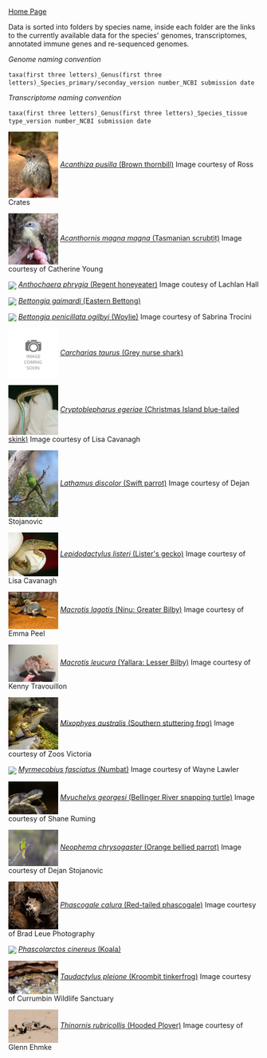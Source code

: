 [Home Page](index.md)

Data is sorted into folders by species name, inside each folder are the links to the currently available data for the species' genomes, transcriptomes, annotated immune genes and re-sequenced genomes.</font>

*Genome naming convention*
```
taxa(first three letters)_Genus(first three letters)_Species_primary/seconday_version number_NCBI submission date
```

*Transcriptome naming convention*
```
taxa(first three letters)_Genus(first three letters)_Species_tissue type_version number_NCBI submission date
```

<img src = "images/Acanthiza_pusilla_magnirostris.jpg" width = 100 align = "center">  [*Acanthiza pusilla* (Brown thornbill)](./species/Acanthiza_pusilla.md) Image courtesy of Ross Crates

<img src = "images/Acanthornis_magnus_greenianus.jpg" width = 100 align = "center">  [*Acanthornis magna magna* (Tasmanian scrubtit)](./species/Acanthornis_magna_greeniana.md) Image courtesy of Catherine Young

<img src = "images/Anthochaera_phrygia.jpg" width = 100 align = "center">  [*Anthochaera phrygia* (Regent honeyeater)](./species/Anthochaera_phrygia.md) Image coutesy of Lachlan Hall

<img src = "images/Image-Coming-Soon.jpg" width = 100 align = "center">  [*Bettongia gaimardi* (Eastern Bettong)](./species/Bettongia_gaimardi.md)

<img src = "images/Bettongia_pencillata.jpg" width = 100 align = "center">  [*Bettongia penicillata ogilbyi* (Woylie)](./species/Bettongia_penicillata_ogilbyi.md)
Image courtesy of Sabrina Trocini

<img src = "images/Image-Coming-Soon.png" width = 100 align = "center">  [*Carcharias taurus* (Grey nurse shark)](./species/Carcharias_taurus.md)

<img src = "images/Cryptoblepharus_egeriae.jpg" width = 100 align = "center">  [*Cryptoblepharus egeriae* (Christmas Island blue-tailed skink)](./species/Cryptoblepharus_egeriae.md) Image courtesy of Lisa Cavanagh

<img src = "images/Lathamus_discolor.jpg" width = 100 align = "center">  [*Lathamus discolor* (Swift parrot)](./species/Lathamus_discolor.md) Image courtesy of Dejan Stojanovic

<img src = "images/Lepidodactylus_listeri.jpg" width = 100 align = "center">  [*Lepidodactylus listeri* (Lister's gecko)](./species/Lepidodactylus_listeri.md) Image courtesy of Lisa Cavanagh

<img src = "images/Macrotis_lagotis.jpg" width = 100 align = "center">  [*Macrotis lagotis* (Ninu: Greater Bilby)](./species/Macrotis_lagotis.md) Image courtesy of Emma Peel

<img src = "images/Macrotis_leucura.jpg" width = 100 align = "center">  [*Macrotis leucura* (Yallara: Lesser Bilby)](./species/Macrotis_leucura.md) Image courtesy of Kenny Travouillon

<img src = "images/Mixophyes_australis.jpg" width = 100 align = "center">  [*Mixophyes australis* (Southern stuttering frog)](./species/Mixophyes_australis.md) Image courtesy of Zoos Victoria

<img src = "images/Myrmecobius_fasciatus.jpg" width = 100 align = "center">  [*Myrmecobius fasciatus* (Numbat)](./species/Myrmecobius_fasciatus.md) Image courtesy of Wayne Lawler

<img src = "images/Myuchelys_georgesi.jpg" width = 100 align = "center">  [*Myuchelys georgesi* (Bellinger River snapping turtle)](./species/Myuchelys_georgesi.md) Image courtesy of Shane Ruming

<img src = "images/Neophema_chrysogaster.JPG" width = 100 align = "center">  [*Neophema chrysogaster* (Orange bellied parrot)](./species/Neophema_chrysogaster.md) Image courtesy of Dejan Stojanovic

<img src = "images/Phascogale calura.jpg" width = 100 align = "center">  [*Phascogale calura* (Red-tailed phascogale)](./species/Phascogale_calura.md) Image courtesy of Brad Leue Photography

<img src = "images/Phascolartus_cinereus.jpg" width = 100 align = "center">  [*Phascolarctos cinereus* (Koala)](./species/Phascolarctos_cinereus.md)

<img src = "images/Taudactylus_pleione.jpg" width = 100 align = "center">  [*Taudactylus pleione* (Kroombit tinkerfrog)](./species/Taudactylus_pleione.md) Image courtesy of Currumbin Wildlife Sanctuary

<img src = "images/Thinornis_rubricollis.JPG" width = 100 align = "center">  [*Thinornis rubricollis* (Hooded Plover)](./species/Thinornis_rubricollis.md) Image courtesy of Glenn Ehmke



